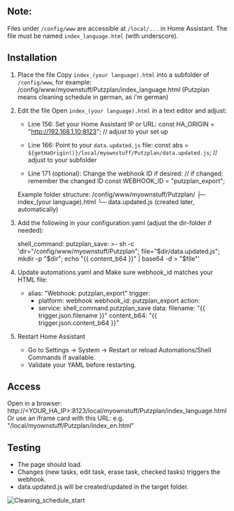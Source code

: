 Note:
-----
Files under `/config/www` are accessible at `/local/...` in Home Assistant.
The file must be named `index_language.html` (with underscore).

Installation
------------

1. Place the file
   Copy `index_(your language).html` into a subfolder of `/config/www`, for example:
   /config/www/myownstuff/Putzplan/index_language.html  (Putzplan means cleaning schedule in german, as i'm german)

2. Edit the file
   Open `index_(your language).html` in a text editor and adjust:

   - Line 156: Set your Home Assistant IP or URL:
     const HA_ORIGIN = "http://192.168.1.10:8123"; // adjust to your set up

   - Line 166: Point to your `data.updated.js` file:
     const abs = `${getHaOrigin()}/local/myownstuff/Putzplan/data.updated.js`; // adjust to your subfolder

   - Line 171 (optional): Change the webhook ID if desired: // if changed: remember the changed ID
     const WEBHOOK_ID = "putzplan_export";

   Example folder structure:
   /config/www/myownstuff/Putzplan/
   ├─ index_(your language).html
   └─ data.updated.js   (created later, automatically)

3. Add the following in your configuration.yaml (adjust the dir-folder if needed):

   shell_command:
     putzplan_save: >-
       sh -c 'dir="/config/www/myownstuff/Putzplan";
       file="$dir/data.updated.js";
       mkdir -p "$dir";
       echo "{{ content_b64 }}" | base64 -d > "$file"'

4. Update automations.yaml and Make sure webhook_id matches your HTML file:

   - alias: "Webhook: putzplan_export"
     trigger:
       - platform: webhook
         webhook_id: putzplan_export
     action:
       - service: shell_command.putzplan_save
         data:
           filename: "{{ trigger.json.filename }}"
           content_b64: "{{ trigger.json.content_b64 }}"

5. Restart Home Assistant
   - Go to Settings → System → Restart or reload Automations/Shell Commands if available.
   - Validate your YAML before restarting.

Access
------
Open in a browser:  http://<YOUR_HA_IP>:8123/local/myownstuff/Putzplan/index_language.html
Or use an iframe card with this URL: e.g. "/local/myownstuff/Putzplan/index_en.html"



Testing
-------
- The page should load.
- Changes (new tasks, edit task, erase task, checked tasks) triggers the webhook.
- data.updated.js will be created/updated in the target folder.

<img alt="Cleaning_schedule_start" src="https://github.com/user-attachments/assets/08982913-bf30-4062-b084-eeeb10b8c171" />




